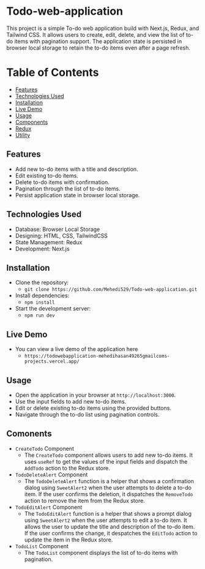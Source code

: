 # Todo-web-application

This project is a simple To-do web application build with Next.js, Redux, and Tailwind CSS. It allows users to create, edit, delete, and view the list of to-do items with pagination support. The application state is persisted in browser local storage to retain the to-do items even after a page refresh.

# Table of Contents
- [Features](#Features)
- [Technologies Used](#Technologies-Used)
- [Installation](#Installation)
- [Live Demo](#Live-Demo)
- [Usage](#Usage)
- [Components](#Components)
- [Redux](#)
- [Utility](#)
<!-- - [](#) -->

## Features
- Add new to-do items with a title and description.
- Edit existing to-do items.
- Delete to-do items with confirmation.
- Pagination through the list of to-do items.
- Persist application state in browser local storage.

## Technologies Used
- Database: Browser Local Storage
- Designing: HTML, CSS, TailwindCSS
- State Management: Redux
- Development: Next.js

## Installation
- Clone the repository:
  - `git clone https://github.com/Mehedi529/Todo-web-application.git`
- Install dependencies:
  - `npm install`
- Start the development server:
  - `npm run dev`

## Live Demo
- You can view a live demo of the application here
  - `https://todowebapplication-mehedihasan49265gmailcoms-projects.vercel.app/`

## Usage
- Open the application in your browser at `http://localhost:3000`.
- Use the input fields to add new to-do items.
- Edit or delete existing to-do items using the provided buttons.
- Navigate through the to-do list using pagination controls.


## Comonents
- `CreateTodo` Component
  - The `CreateTodo` component allows users to add new to-do items. It uses `useRef` to get the values of the input fields and dispatch the `AddTodo` action to the Redux store.
- `TodoDeleteAlert` Component
  - The `TodoDeleteAlert` function is a helper that shows a confirmation dialog using `SweetAlert2` when the user attempts to delete a to-do item. If the user confirms the deletion, it dispatches the `RemoveTodo` action to remove the item from the Redux store.
- `TodoEditAlert` Component
  - The `TodoEditAlert` function is a helper that shows a prompt dialog using `SweetAlert2` when the user attempts to edit a to-do item. It allows the user to update the title and description of the to-do item. If the user confirms the change, it despatches the `EditTodo` action to update the item in the Redux store.
- `TodoList` Component
  - The `TodoList` component displays the list of to-do items with pagination.
